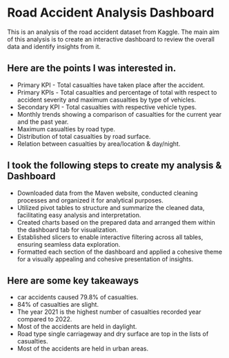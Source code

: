 # Road Accident Analysis Dashboard
This is an analysis of the road accident dataset from Kaggle. The main aim of this analysis is to create an interactive dashboard to review the overall data and identify insights from it.

## Here are the points I was interested in.
* Primary KPI - Total casualties have taken place after the accident.
* Primary KPIs - Total casualties and percentage of total with respect to accident severity and maximum casualties by type of vehicles.
* Secondary KPI - Total casualties with respective vehicle types.
* Monthly trends showing a comparison of casualties for the current year and the past year.
* Maximum casualties by road type.
* Distribution of total casualties by road surface.
* Relation between casualties by area/location & day/night.

## I took the following steps to create my analysis & Dashboard
* Downloaded data from the Maven website, conducted cleaning processes and organized it for analytical purposes.
* Utilized pivot tables to structure and summarize the cleaned data, facilitating easy analysis and interpretation.
* Created charts based on the prepared data and arranged them within the dashboard tab for visualization.
* Established slicers to enable interactive filtering across all tables, ensuring seamless data exploration.
* Formatted each section of the dashboard and applied a cohesive theme for a visually appealing and cohesive presentation of insights.

## Here are some key takeaways
* car accidents caused 79.8% of casualties.
* 84% of casualties are slight.
* The year 2021 is the highest number of casualties recorded year compared to 2022.
* Most of the accidents are held in daylight.
* Road type single carriageway and dry surface are  top in the lists of casualties.
* Most of the accidents are held in urban areas.
